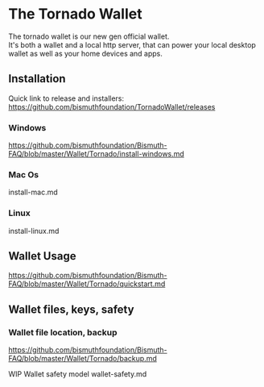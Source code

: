 # The Tornado Wallet

The tornado wallet is our new gen official wallet.  
It's both a wallet and a local http server, that can power your local desktop wallet as well as your home devices and apps.

## Installation

Quick link to release and installers: https://github.com/bismuthfoundation/TornadoWallet/releases

### Windows

https://github.com/bismuthfoundation/Bismuth-FAQ/blob/master/Wallet/Tornado/install-windows.md

### Mac Os

install-mac.md

### Linux

install-linux.md

## Wallet Usage

https://github.com/bismuthfoundation/Bismuth-FAQ/blob/master/Wallet/Tornado/quickstart.md

## Wallet files, keys, safety

### Wallet file location, backup

https://github.com/bismuthfoundation/Bismuth-FAQ/blob/master/Wallet/Tornado/backup.md

WIP
Wallet safety model wallet-safety.md
